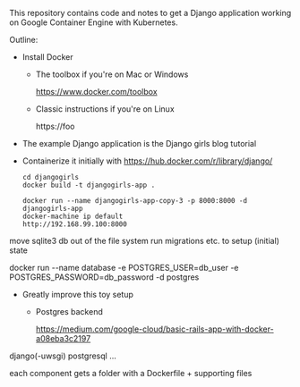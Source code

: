 This repository contains code and notes to get a Django application
working on Google Container Engine with Kubernetes.

Outline:

- Install Docker

  - The toolbox if you're on Mac or Windows

    https://www.docker.com/toolbox

  - Classic instructions if you're on Linux

    https://foo

- The example Django application is the Django girls blog tutorial

- Containerize it initially with https://hub.docker.com/r/library/django/

  ````
  cd djangogirls
  docker build -t djangogirls-app .

  docker run --name djangogirls-app-copy-3 -p 8000:8000 -d djangogirls-app
  docker-machine ip default
  http://192.168.99.100:8000
  ````

move sqlite3 db out of the file system
run migrations etc. to setup (initial) state

docker run --name database -e POSTGRES_USER=db_user -e POSTGRES_PASSWORD=db_password -d postgres

- Greatly improve this toy setup

  - Postgres backend

    https://medium.com/google-cloud/basic-rails-app-with-docker-a08eba3c2197





django(-uwsgi)
postgresql
...

each component gets a folder with a Dockerfile + supporting files
